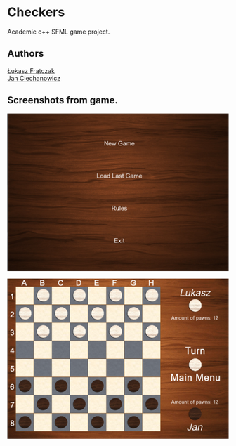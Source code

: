 # Checkers  
Academic c++ SFML game project.   

## Authors  
[Łukasz Frątczak](https://github.com/lukasz1303)  
[Jan Ciechanowicz](https://github.com/JanCiechan)


## Screenshots from game.  
![Alt text](/screenshots/Menu.png?raw=true)    

![Alt text](/screenshots/Game.png?raw=true)
